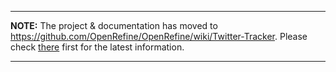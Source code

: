 
---

**NOTE:** The project & documentation has moved to https://github.com/OpenRefine/OpenRefine/wiki/Twitter-Tracker. Please check [there](https://github.com/OpenRefine/OpenRefine/wiki/Twitter-Tracker) first for the latest information.

---

